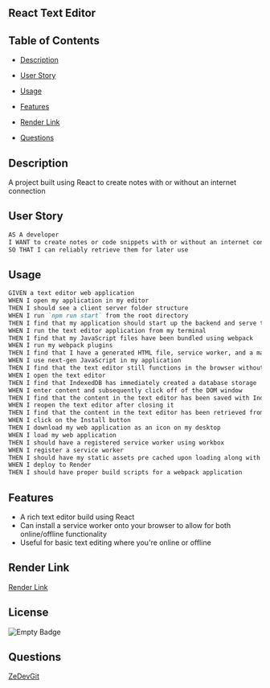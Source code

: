## React Text Editor

## Table of Contents
- [Description](#description)

- [User Story](#user-story)

- [Usage](#usage)

- [Features](#features)

- [Render Link](#render-link)

- [Questions](#questions)

## Description 
 A project built using React to create notes with or without an internet connection

## User Story
```md
AS A developer
I WANT to create notes or code snippets with or without an internet connection
SO THAT I can reliably retrieve them for later use
```

## Usage
```md
GIVEN a text editor web application
WHEN I open my application in my editor
THEN I should see a client server folder structure
WHEN I run `npm run start` from the root directory
THEN I find that my application should start up the backend and serve the client
WHEN I run the text editor application from my terminal
THEN I find that my JavaScript files have been bundled using webpack
WHEN I run my webpack plugins
THEN I find that I have a generated HTML file, service worker, and a manifest file
WHEN I use next-gen JavaScript in my application
THEN I find that the text editor still functions in the browser without errors
WHEN I open the text editor
THEN I find that IndexedDB has immediately created a database storage
WHEN I enter content and subsequently click off of the DOM window
THEN I find that the content in the text editor has been saved with IndexedDB
WHEN I reopen the text editor after closing it
THEN I find that the content in the text editor has been retrieved from our IndexedDB
WHEN I click on the Install button
THEN I download my web application as an icon on my desktop
WHEN I load my web application
THEN I should have a registered service worker using workbox
WHEN I register a service worker
THEN I should have my static assets pre cached upon loading along with subsequent pages and static assets
WHEN I deploy to Render
THEN I should have proper build scripts for a webpack application
```
## Features
- A rich text editor build using React
- Can install a service worker onto your browser to allow for both online/offline functionality
- Useful for basic text editing where you're online or offline

## Render Link
 [Render Link](https://react-text-editor-sica.onrender.com/)

## License
 ![Empty Badge](https://img.shields.io/badge/MIT-License-blue)

## Questions
 [ZeDevGit](https://github.com/ZeDevGit)
